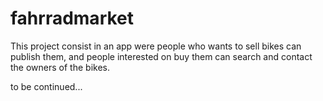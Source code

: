# fahrradmarket

This project consist in an app were people who wants to sell bikes can publish them, 
and people interested on buy them can search and contact the owners of the bikes.

to be continued...
